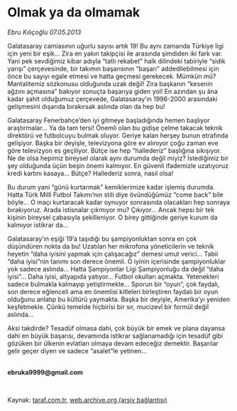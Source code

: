 # Olmak ya da olmamak

*Ebru Kılıçoğlu 07.05.2013*

<div class="yazi"><p>Galatasaray camiasının uğurlu sayısı artık 19! Bu aynı zamanda Türkiye ligi için yeni bir eşik... Zira en yakın takipçisi ile arasında şimdiden iki fark var. Yani pek sevdiğimiz kibar adıyla “tatlı rekabet” halk dilindeki tabiriyle “sidik yarışı” çerçevesinde, bir takımın başarısının “başarı” addedilebilmesi için önce bu sayıyı egale etmesi ve hatta geçmesi gerekecek. Mümkün mü? Mantalitemiz sözkonusu olduğunda uzak değil! Zira başkanın “kesenin ağzını açmasına” bakıyor sonuçta başarıya giden yol! En azından şu âna kadar şahit olduğumuz çerçevede, Galatasaray’ın 1996-2000 arasındaki gelişmesini dışarıda bırakırsak aslında olan da hep bu! </p>
<p>Galatasaray Fenerbahçe’den iyi gitmeye başladığında hemen başlıyor araştırmalar... Ya da tam tersi! Önemli olan bu gidişe çelme takacak teknik direktörü ve futbolcuyu bulmak oluyor. Geriye kalan herşey bunun etrafında gelişiyor. Başka bir deyişle, televizyona göre ev alınıyor çoğu zaman eve göre televizyon es geçiliyor. Bütçe ise hep “hallederiz” başlığına sıkışıyor. Ne de olsa hepimiz bireysel olarak aynı durumda değil miyiz? İstediğimiz bir şey olduğunda üçün beşin önemi kalmıyor. En güvenli ifademizle uzatıyoruz kredi kartını kasaya... Bütçe? Hallederiz sonra, nasıl olsa! </p>
<p>Bu durum yani “günü kurtarmak” kemiklerimize kadar işlemiş durumda. Hatta Türk Milli Futbol Takımı’nın stili diye övündüğümüz “come back” bile böyle... O maçı kurtaracak kadar oynuyor sonrasında olacakları hep sonraya bırakıyoruz. Arada istisnalar çıkmıyor mu? Çıkıyor... Ancak hepsi bir tek kişinin bireysel çabasıyla şekilleniyor. O birey gittiğinde geriye kurum da kalmıyor istikrar da... </p>
<p>Galatasaray’ın eşiği 19’a taşıdığı bu şampiyonluktan sonra en çok düşündüren nokta da bu! Uzatılan her mikrofona yöneticilerin ve teknik heyetin “daha iyisini yapmak için çalışacağız” demesi umut verici... Tabii “daha iyisi”nin tanımı son derece önemli. O iyinin içerisinde şampiyonluklar yok sadece aslında... Hatta Şampiyonlar Ligi Şampiyonluğu da değil “daha iyisi”... Daha iyisi, altyapıda yatıyor... Futbol okulları açmakta. Yetenekleri sadece bulmakla kalmayıp yetiştirmekte... Sporun bir “oyun”, çok faydalı, son derece eğlenceli ama en önemlisi kitleleri birleştiren faydalı bir oyun olduğunu anlatıp bu kültürü yaymakta. Başka bir deyişle, Amerika’yı yeniden keşfetmekle. Çünkü temelde hiçbirisi bir sır, mucizevî bir formül değil aslında... </p>
<p>Aksi takdirde? Tesadüf olmasa dahi, çok büyük bir emek ve plana dayansa dahi en büyük başarısı, devamında istikrar sağlanamadığı için tesadüf gibi gözüken bir ülkenin evlatları olmaya devam edeceğiz demektir. Başarılar gelir geçer diyen ve sadece “asalet”le yetinen... </p><b>
<p><br/>ebruka9999@gmail.com</p>
<p></p></b> 
</div>

Kaynak: [taraf.com.tr](http://www.taraf.com.tr/ebru-kilicoglu/makale-olmak-ya-da-olmamak.htm), [web.archive.org (arşiv bağlantısı)](http://web.archive.org/web/20131107123134/http://www.taraf.com.tr/ebru-kilicoglu/makale-olmak-ya-da-olmamak.htm)
